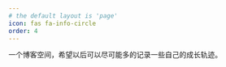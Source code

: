 ```yaml
---
# the default layout is 'page'
icon: fas fa-info-circle
order: 4
---
```


<!-- > Add Markdown syntax content to file `_tabs/about.md`{: .filepath } and it will show up on this page.
{: .prompt-tip } -->

一个博客空间，希望以后可以尽可能多的记录一些自己的成长轨迹。
